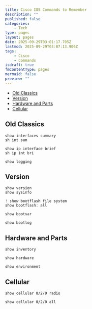 ```yaml
---
title: Cisco IOS Commands to Remember
description: ""
published: false
categories:
    - Tech
type: pages
layout: pages
date: 2025-09-29T03:01:17.705Z
lastmod: 2025-09-29T03:07:13.906Z
tags:
    - Cisco
    - Commands
isdraft: true
fmContentType: pages
mermaid: false
preview: ""
---
```

<!--- cSpell:words -->
<!--- cSpell:ignore -->
<!--- cSpell:disable --->
* [Old Classics](#old-classics)
* [Version](#version)
* [Hardware and Parts](#hardware-and-parts)
* [Cellular](#cellular)
<!--- cSpell:enable --->

## Old Classics

```cisco
show interfaces summary
sh int sum

show ip interface brief
sh ip int bri

show logging
```

## Version

```cisco
show version
show sysinfo
```

```cisco
! show bootflash file system
show bootflash: all

show bootvar

show bootlog
```

## Hardware and Parts

```cisco
show inventory

show hardware

show environment
```

## Cellular

```cisco
show cellular 0/2/0 radio

show cellular 0/2/0 all
```

<!-- cSpell:ignore toolname -->
<!--
## toolname

### toolname Commands

### toolname Notes

### toolname References

<>
-->
